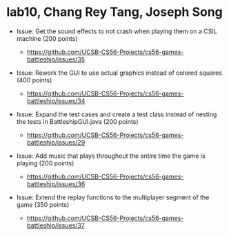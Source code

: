 # lab10, Chang Rey Tang, Joseph Song

* Issue: Get the sound effects to not crash when playing them on a CSIL machine (200 points)
    * https://github.com/UCSB-CS56-Projects/cs56-games-battleship/issues/35

* Issue: Rework the GUI to use actual graphics instead of colored squares (400 points)
    * https://github.com/UCSB-CS56-Projects/cs56-games-battleship/issues/34

* Issue: Expand the test cases and create a test class instead of nesting the tests in BattleshipGUI.java (200 points)
    * https://github.com/UCSB-CS56-Projects/cs56-games-battleship/issues/29

* Issue: Add music that plays throughout the entire time the game is playing (200 points)
    * https://github.com/UCSB-CS56-Projects/cs56-games-battleship/issues/36

* Issue: Extend the replay functions to the multiplayer segment of the game (350 points)
    * https://github.com/UCSB-CS56-Projects/cs56-games-battleship/issues/37
